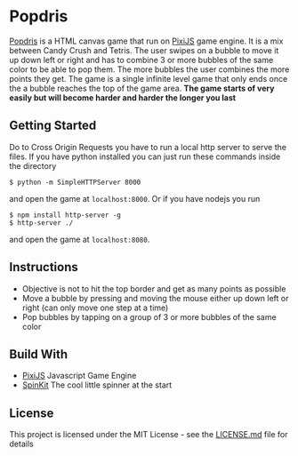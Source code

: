 # Popdris
[Popdris](https://phaze1d.github.io/Popdris/) is a HTML canvas game that run on [PixiJS](http://www.pixijs.com/) game engine. It is a mix between Candy Crush and Tetris. The user swipes on a bubble to move it up down left or right and has to combine 3 or more bubbles of the same color to be able to pop them. The more bubbles the user combines the more points they get. The game is a single infinite level game that only ends once the a bubble reaches the top of the game area. **The game starts of very easily but will become harder and harder the longer you last**

## Getting Started
Do to Cross Origin Requests you have to run a local http server to serve the files. If you have python installed you can just run these commands inside the directory
```
$ python -m SimpleHTTPServer 8000
```
and open the game at `localhost:8000`. Or if you have nodejs you run
```
$ npm install http-server -g
$ http-server ./
```
and open the game at `localhost:8080`.

## Instructions
- Objective is not to hit the top border and get as many points as possible
- Move a bubble by pressing and moving the mouse either up down left or right (can only move one step at a time)
- Pop bubbles by tapping on a group of 3 or more bubbles of the same color

## Build With
- [PixiJS](http://www.pixijs.com/) Javascript Game Engine
- [SpinKit](http://tobiasahlin.com/spinkit/) The cool little spinner at the start

## License
This project is licensed under the MIT License - see the [LICENSE.md](./LICENSE.md) file for details
